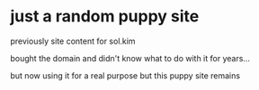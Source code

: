 # just a random puppy site
previously site content for sol.kim 

bought the domain and didn't know what to do with it for years...

but now using it for a real purpose but this puppy site remains
